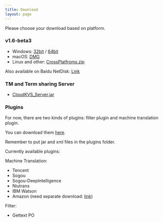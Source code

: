 ```yaml
---
title: Download
layout: page
---
```


Please choose your download based on platform.

### v1.6-beta3

* Windows: [32bit](https://github.com/xulihang/BasicCAT/releases/download/v1.6-beta3/BasicCAT-windows-x86.exe) /  [64bit](https://github.com/xulihang/BasicCAT/releases/download/v1.6-beta3/BasicCAT-windows-x64.exe)
* macOS:  [DMG](https://github.com/xulihang/BasicCAT/releases/download/v1.6-beta3/BasicCAT_mac.dmg)
* Linux and other:  [CrossPlatfroms.zip](https://github.com/xulihang/BasicCAT/releases/download/v1.6-beta3/BasicCAT-crossplatforms.zip)

Also available on Baidu NetDisk: [Link](https://pan.baidu.com/s/1HmD4pJ9hIYyK9bnqINtoFQ)


### TM and Term sharing Server

*  [CloudKVS_Server.jar](https://github.com/xulihang/BasicCAT/releases/download/v1.2-beta2/CloudKVS_Server.jar)


### Plugins

For now, there are two kinds of plugins: filter plugin and machine translation plugin.

You can download them [here](https://github.com/xulihang/BasicCAT/releases/download/plugins/all_plugins.zip).

Remember to put jar and xml files in the plugins folder.

Currently available plugins:

Machine Translation:

* Tencent 
* Sogou
* Sogou-DeepIntelligence
* Niutrans
* IBM Watson
* Amazon (need separate download: [link](https://github.com/xulihang/BasicCAT/releases/download/plugins/amazon.zip))


Filter:

* Gettext PO

